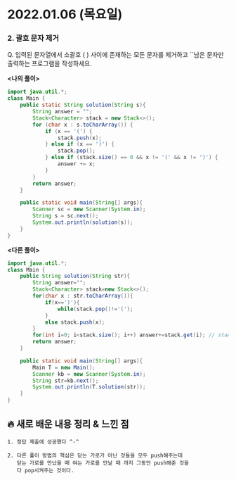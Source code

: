 # 2022.01.06 (목요일)
### **2. 괄호 문자 제거**

Q. 입력된 문자열에서 소괄호 ( ) 사이에 존재하는 모든 문자를 제거하고 ``남은 문자만 출력하는 프로그램을 작성하세요.

**<나의 풀이>**
```java
import java.util.*;
class Main {
    public static String solution(String s){
        String answer = "";
        Stack<Character> stack = new Stack<>();
        for (char x : s.toCharArray()) {
            if (x == '(') {
                stack.push(x);
            } else if (x == ')') {
                stack.pop();
            } else if (stack.size() == 0 && x != '(' && x != ')') {
                answer += x;
            }
        }
        return answer;
    }

    public static void main(String[] args){
        Scanner sc = new Scanner(System.in);
        String s = sc.next();
        System.out.println(solution(s));
    }
}
```

**<다른 풀이>**
```java
import java.util.*;
class Main {	
	public String solution(String str){
		String answer="";
		Stack<Character> stack=new Stack<>();
		for(char x : str.toCharArray()){
			if(x==')'){
				while(stack.pop()!='(');
			}
			else stack.push(x);
		}
		for(int i=0; i<stack.size(); i++) answer+=stack.get(i); // stack에 남은 것을 가져오기 위해
		return answer;
	}

	public static void main(String[] args){
		Main T = new Main();
		Scanner kb = new Scanner(System.in);
		String str=kb.next();
		System.out.println(T.solution(str));
	}
}
```

##  **🔥 새로 배운 내용 정리 & 느낀 점**
    1. 정답 제출에 성공했다 ^-^ 

    2. 다른 풀이 방법의 핵심은 닫는 가로가 아닌 것들을 모두 push해주는데
       닫는 가로를 만났을 때 여는 가로를 만날 때 까지 그동안 push해준 것을
       다 pop시켜주는 것이다.
